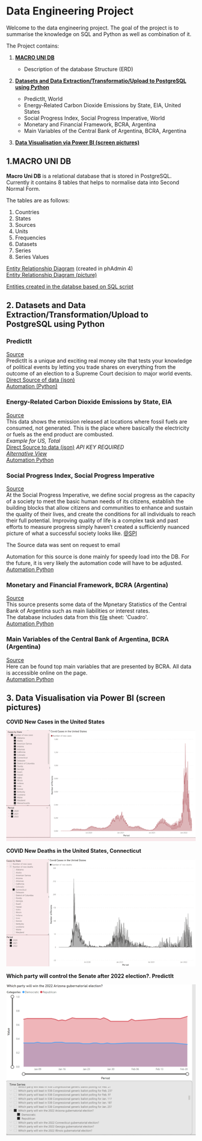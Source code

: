 # Data Engineering Project

Welcome to the data engineering project. The goal of the project is to summarise the knowledge on SQL and Python as well as combination of it. 

The Project contains:  
1. [**MACRO UNI DB**](https://github.com/alinavit/macro_uni#1macro-uni-db)  
    * Description of the database Structure (ERD)  
2. [**Datasets and Data Extraction/Transformatio/Upload to PostgreSQL using Python**](https://github.com/alinavit/macro_uni#2-datasets-and-data-extractiontransformationupload-to-postgresql-using-python)
    * PredictIt, World
    * Energy-Related Carbon Dioxide Emissions by State, EIA, United States
    * Social Progress Index, Social Progress Imperative, World
    * Monetary and Financial Framework, BCRA, Argentina
    * Main Variables of the Central Bank of Argentina, BCRA, Argentina
  
3. [**Data Visualisation via Power BI (screen pictures)**](https://github.com/alinavit/macro_uni#3-data-visualisation-via-power-bi-screen-pictures)



## 1.MACRO UNI DB

**Macro Uni DB** is a relational database that is stored in PostgreSQL. 
Currently it contains 8 tables that helps to normalise data into Second Normal Form.  

The tables are as follows:
1. Countries
2. States
3. Sources
4. Units
5. Frequencies
6. Datasets
7. Series
8. Series Values

[Entity Relationship Diagram](https://github.com/alinavit/macro_uni/blob/main/01.%20ERD%20Pg%20Admin%204%20database%20m_uni.pgerd)
(created in phAdmin 4)  
[Entity Relationship Diagram (picture)](https://github.com/alinavit/macro_uni/blob/main/02.%20ERD%20Pg%20Admin%204%20database%20m_uni%20PICTURE.png)  

[Entities created in the databse based on SQL script](https://github.com/alinavit/macro_uni/blob/main/03.%20database_entities%20(EMPTY%20TABLES).sql)  

## 2. Datasets and Data Extraction/Transformation/Upload to PostgreSQL using Python

### PredictIt
[Source](https://www.predictit.org/)  
PredictIt is a unique and exciting real money site that tests your knowledge of political events by letting you trade shares on everything from the outcome of an election to a Supreme Court decision to major world events.  
[Direct Source of data (json)](https://www.predictit.org/api/marketdata/all/)  
[Automation (Python)](https://github.com/alinavit/macro_uni/blob/main/auto_predictit_markets_git.py)  

### Energy-Related Carbon Dioxide Emissions by State, EIA
[Source](https://www.eia.gov/)    
This data shows the emission released at locations where fossil fuels are consumed, not generated. This is the place where basically the electricity or fuels as the end product are combusted.   
*Example for US, Total*  
[Direct Source to data (json)](http://api.eia.gov/series/?api_key=YOUR_API_KEY_HERE&series_id=EMISS.CO2-TOTV-TT-TO-US.A) *API KEY REQUIRED*  
[*Alternative View*](https://www.eia.gov/opendata/qb.php?category=2251669&sdid=EMISS.CO2-TOTV-TT-TO-US.A)  
[Automation Python](https://github.com/alinavit/macro_uni/blob/main/auto_eia_emmision_git.py)  

### Social Progress Index, Social Progress Imperative
[Source](https://www.socialprogress.org/)  
At the Social Progress Imperative, we define social progress as the capacity of a society to meet the basic human needs of its citizens, establish the building blocks that allow citizens and communities to enhance and sustain the quality of their lives, and create the conditions for all individuals to reach their full potential. Improving quality of life is a complex task and past efforts to measure progress simply haven’t created a sufficiently nuanced picture of what a successful society looks like. [@SPI](https://www.socialprogress.org/index/global)  

The Source data was sent on request to email  

Automation for this source is done mainly for speedy load into the DB. For the future, it is very likely the automation code will have to be adjusted.  
[Automation Python](https://github.com/alinavit/macro_uni/blob/main/auto_spi_soc_prog_index_git.py)

### Monetary and Financial Framework, BCRA (Argentina)
[Source](http://www.bcra.gov.ar/)  
This source presents some data of the Mpnetary Statistics of the Central Bank of Argentina such as main liabilities or interest rates.   
The database includes data from this [file](http://www.bcra.gov.ar/Pdfs/PublicacionesEstadisticas/panhis.xls) sheet: 'Cuadro'.  
[Automation Python](https://github.com/alinavit/macro_uni/blob/main/auto_bcra_mon_fin_framework_git.py)


### Main Variables of the Central Bank of Argentina, BCRA (Argentina)
[Source](http://www.bcra.gob.ar//PublicacionesEstadisticas/Principales_variables_i.asp)  
Here can be found top main variables that are presented by BCRA. All data is accessible online on the page.  
[Automation Python](https://github.com/alinavit/macro_uni/blob/main/auto_bcra_main_var_git.py)  


## 3. Data Visualisation via Power BI (screen pictures)

**COVID New Cases in the United States**  
  
![covid_new_cases_total_power_bi](https://github.com/alinavit/macro_uni/blob/main/COVID%20NEW%20CASES.png)

**COVID New Deaths in the United States, Connecticut**  
  
![covid_death_connecticut](https://github.com/alinavit/macro_uni/blob/main/COVID%20NEW%20DEATH%20CONNECTICUT.png) 

**Which party will control the Senate after 2022 election?. PredictIt**  
  
![predictit_6874_](https://github.com/alinavit/macro_uni/blob/main/predictit_6874_.png)

